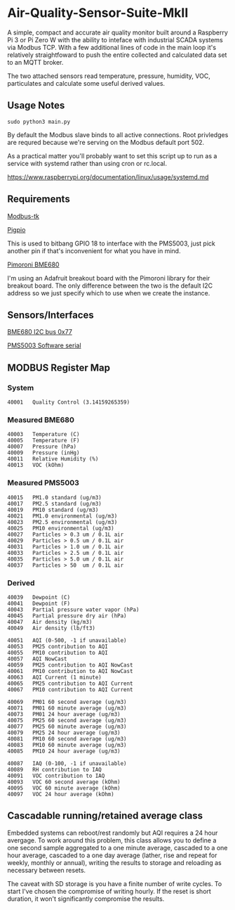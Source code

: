 # Air-Quality-Sensor-Suite-MkII
A simple, compact and accurate air quality monitor built around a Raspberry Pi 3 or Pi Zero W with the ability to inteface with industrial SCADA systems via 
Modbus TCP. With a few additional lines of code in the main loop it's relatively 
straightfoward to push the entire collected and calculated data set to an MQTT broker.

The two attached sensors read temperature, pressure, humidity, VOC, particulates and calculate some useful derived values.

## Usage Notes

```sudo python3 main.py```

By default the Modbus slave binds to all active connections. Root privledges are
requred because we're serving on the Modbus default port 502.

As a practical matter you'll probably want to set this script up to run as a service 
with systemd rather than using cron or rc.local. 

https://www.raspberrypi.org/documentation/linux/usage/systemd.md

## Requirements

[Modbus-tk](https://github.com/ljean/modbus-tk)

[Pigpio](http://abyz.me.uk/rpi/pigpio/index.html)

This is used to bitbang GPIO 18 to interface with the PMS5003, just pick another pin 
if that's inconvenient for what you have in mind. 

[Pimoroni BME680](https://github.com/pimoroni/bme680)

I'm using an Adafruit breakout board with the Pimoroni library for their breakout
board. The only difference between the two is the default I2C address so we just
specify which to use when we create the instance.

## Sensors/Interfaces
[BME680  I2C bus 0x77](https://cdn-shop.adafruit.com/product-files/3660/BME680.pdf)

[PMS5003 Software serial](https://cdn-shop.adafruit.com/product-files/3686/plantower-pms5003-manual_v2-3.pdf)

## MODBUS Register Map
### System
```
40001   Quality Control (3.14159265359)
```
### Measured BME680
```
40003   Temperature (C)
40005   Temperature (F)
40007   Pressure (hPa)
40009   Pressure (inHg)
40011   Relative Humidity (%)
40013   VOC (kOhm)
```
### Measured PMS5003
```
40015   PM1.0 standard (ug/m3)
40017   PM2.5 standard (ug/m3)
40019   PM10 standard (ug/m3)
40021   PM1.0 environmental (ug/m3)
40023   PM2.5 environmental (ug/m3)
40025   PM10 environmental (ug/m3)
40027   Particles > 0.3 um / 0.1L air
40029   Particles > 0.5 um / 0.1L air
40031   Particles > 1.0 um / 0.1L air
40033   Particles > 2.5 um / 0.1L air
40035   Particles > 5.0 um / 0.1L air
40037   Particles > 50  um / 0.1L air
```
### Derived
```
40039   Dewpoint (C)
40041   Dewpoint (F)
40043   Partial pressure water vapor (hPa)
40045   Partial pressure dry air (hPa)
40047   Air density (kg/m3)
40049   Air density (lb/ft3)

40051   AQI (0-500, -1 if unavailable)
40053   PM25 contribution to AQI
40055   PM10 contribution to AQI
40057   AQI NowCast
40059   PM25 contribution to AQI NowCast
40061   PM10 contribution to AQI NowCast
40063   AQI Current (1 minute)
40065   PM25 contribution to AQI Current
40067   PM10 contribution to AQI Current

40069   PM01 60 second average (ug/m3)
40071   PM01 60 minute average (ug/m3)
40073   PM01 24 hour average (ug/m3)
40075   PM25 60 second average (ug/m3)
40077   PM25 60 minute average (ug/m3)
40079   PM25 24 hour average (ug/m3)
40081   PM10 60 second average (ug/m3)
40083   PM10 60 minute average (ug/m3)
40085   PM10 24 hour average (ug/m3)

40087   IAQ (0-100, -1 if unavailable)
40089   RH contribution to IAQ
40091   VOC contribution to IAQ
40093   VOC 60 second average (kOhm)
40095   VOC 60 minute average (kOhm)
40097   VOC 24 hour average (kOhm)
```
## Cascadable running/retained average class
Embedded systems can reboot/rest randomly but AQI requires a 24 hour avergage. To work around this problem, this class allows you to define  a one second sample aggregated to a one minute average, cascaded to a one hour average, cascaded to a one day average (lather, rise and repeat for weekly, monthly or annual), writing the results to storage and reloading as necessary between resets. 

The caveat with SD storage is you have a finite number of write cycles. To start I've chosen the compromise of writing hourly. If the reset is short duration, it won't significantly compromise the results. 


